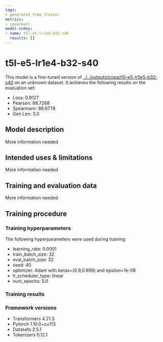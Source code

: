 ```yaml
---
tags:
- generated_from_trainer
metrics:
- spearmanr
model-index:
- name: t5l-e5-lr1e4-b32-s40
  results: []
---
```


<!-- This model card has been generated automatically according to the information the Trainer had access to. You
should probably proofread and complete it, then remove this comment. -->

# t5l-e5-lr1e4-b32-s40

This model is a fine-tuned version of [../../outputs/copa/t5l-e5-lr5e5-b32-s40](https://huggingface.co/../../outputs/copa/t5l-e5-lr5e5-b32-s40) on an unknown dataset.
It achieves the following results on the evaluation set:
- Loss: 0.9127
- Pearson: 88.7268
- Spearmanr: 88.6778
- Gen Len: 3.0

## Model description

More information needed

## Intended uses & limitations

More information needed

## Training and evaluation data

More information needed

## Training procedure

### Training hyperparameters

The following hyperparameters were used during training:
- learning_rate: 0.0001
- train_batch_size: 32
- eval_batch_size: 32
- seed: 40
- optimizer: Adam with betas=(0.9,0.999) and epsilon=1e-08
- lr_scheduler_type: linear
- num_epochs: 5.0

### Training results



### Framework versions

- Transformers 4.21.3
- Pytorch 1.10.0+cu113
- Datasets 2.5.1
- Tokenizers 0.12.1

